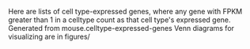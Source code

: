 Here are lists of cell type-expressed genes, where any gene with FPKM greater than 1 in a celltype count as that cell type's expressed gene.
Generated from mouse.celltype-expressed-genes
Venn diagrams for visualizing are in figures/
